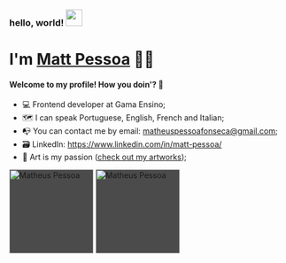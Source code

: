 ### hello, world! <img src="https://raw.githubusercontent.com/MartinHeinz/MartinHeinz/master/wave.gif" width="30px">
# I'm <a href = "https://matt-pessoa.github.io/" target="_blank"> Matt Pessoa</a> 👨‍💻

#### Welcome to my profile! How you doin'? 🤝
- 💻 Frontend developer at Gama Ensino;
- 🗺️ I can speak Portuguese, English, French and Italian;
- 📭 You can contact me by email: matheuspessoafonseca@gmail.com;
- 🗃️ LinkedIn: https://www.linkedin.com/in/matt-pessoa/
- 🎨 Art is my passion ([check out my artworks](https://instagram.com/mattabacate));

<p align="left">
  <img height="152em"
       src="https://github-readme-stats.vercel.app/api?username=matt-pessoa&show_icons=true"
       alt="Matheus Pessoa" 
       style="background: rgb(0, 0, 0) transparent; background: rgba(0, 0, 0, 0.7);">
  <img height="152em"
       src="https://github-readme-stats.vercel.app/api/top-langs/?username=matt-pessoa&layout=compact" 
       alt="Matheus Pessoa"
       style="background: rgb(0, 0, 0) transparent; background: rgba(0, 0, 0, 0.7);" />
</p>
